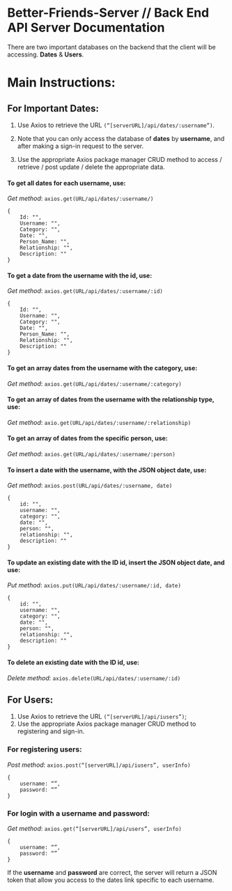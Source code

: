 # Better-Friends-Server // Back End API Server Documentation 

There are two important databases on the backend that the client will be accessing. **Dates** & **Users**.

# Main Instructions: 

## For Important Dates:

1. Use Axios to retrieve the URL `(“[serverURL]/api/dates/:username”)`. 

2. Note that you can only access the database of **dates** by **username**, and after making a sign-in request to the server. 

3. Use the appropriate Axios package manager CRUD method to access / retrieve / post update / delete the appropriate data.


#### To get all dates for each username, use: 


*Get method*: `axios.get(URL/api/dates/:username/)` 

```
{
	Id: "",
	Username: "",
    Category: "",
	Date: "",
	Person_Name: "",
 	Relationship: "",
	Description: ""
}
```


#### To get a date from the username with the id, use: 


*Get method*: `axios.get(URL/api/dates/:username/:id)`

```
{
	Id: "",
	Username: "",
    Category: "",
	Date: "",
	Person_Name: "",
 	Relationship: "",
	Description: ""
}
```


#### To get an array dates from the username with the category, use: 


*Get method*: `axios.get(URL/api/dates/:username/:category)`


#### To get an array of dates from the username with the relationship type, use: 


*Get method*: `axio.get(URL/api/dates/:username/:relationship)` 


#### To get an array of dates from the specific person, use: 


*Get method*: `axios.get(URL/api/dates/:username/:person)` 


#### To insert a date with the username, with the JSON object date, use: 


*Get method*: `axios.post(URL/api/dates/:username, date)`

```
{
	id: "",
	username: "",
    category: "",
	date: "",
	person: "",
 	relationship: "",
	description: ""
}
```


#### To update an existing date with the ID id, insert the JSON object date, and use: 



*Put method*: `axios.put(URL/api/dates/:username/:id, date)` 

```
{
	id: "",
	username: "",
    category: "",
	date: "",
	person: "",
 	relationship: "",
	description: ""
}
```



#### To delete an existing date with the ID id, use: 


*Delete method*:  `axios.delete(URL/api/dates/:username/:id)` 



## For Users: 

1. Use Axios to retrieve the URL `(“[serverURL]/api/iusers”)`;
2. Use the appropriate Axios package manager CRUD method to registering and sign-in. 

### For registering users: 

*Post method*: `axios.post(“[serverURL]/api/iusers”, userInfo)` 

```
{
	username: “”,
	password: “”
}
```

### For login with a username and password:

*Get method*: `axios.get(“[serverURL]/api/users”, userInfo)` 

```
{
	username: “”,
	password: “”
}
```

If the **username** and **password** are correct, the server will return a JSON token that allow you access to the dates link specific to each username. 


